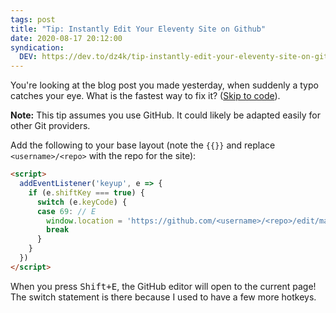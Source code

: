 ```yaml
---
tags: post
title: "Tip: Instantly Edit Your Eleventy Site on Github"
date: 2020-08-17 20:12:00
syndication:
  DEV: https://dev.to/dz4k/tip-instantly-edit-your-eleventy-site-on-github-5cme
---
```


You're looking at the blog post you made yesterday, when suddenly a typo catches your eye. What is the fastest way to fix it? ([Skip to code](#the-code)).

**Note:** This tip assumes you use GitHub. It could likely be adapted easily for other Git providers.

Add the following to your base layout (note the `{{}}` and replace `<username>/<repo>` with the repo for the site):

~~~html
<script>
  addEventListener('keyup', e => {
    if (e.shiftKey === true) {
      switch (e.keyCode) {
      case 69: // E
        window.location = 'https://github.com/<username>/<repo>/edit/main/{{page.inputPath}}'
        break
      }
    }
  })
</script>
~~~

When you press <kbd>Shift+E</kbd>, the GitHub editor will open to the current page! The switch statement is there because I used to have a few more hotkeys.

